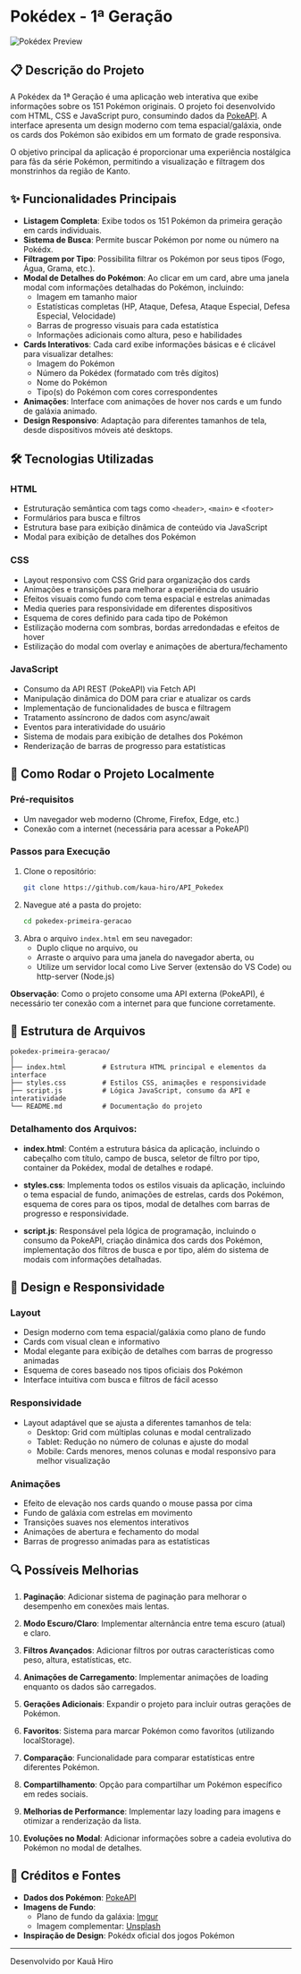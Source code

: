 # Pokédex - 1ª Geração

![Pokédex Preview](https://github.com/kaua-hiro/API_Pokedex/issues/1#issue-3069681761)

## 📋 Descrição do Projeto

A Pokédex da 1ª Geração é uma aplicação web interativa que exibe informações sobre os 151 Pokémon originais. O projeto foi desenvolvido com HTML, CSS e JavaScript puro, consumindo dados da [PokeAPI](https://pokeapi.co/). A interface apresenta um design moderno com tema espacial/galáxia, onde os cards dos Pokémon são exibidos em um formato de grade responsiva.

O objetivo principal da aplicação é proporcionar uma experiência nostálgica para fãs da série Pokémon, permitindo a visualização e filtragem dos monstrinhos da região de Kanto.

## ✨ Funcionalidades Principais

- **Listagem Completa**: Exibe todos os 151 Pokémon da primeira geração em cards individuais.
- **Sistema de Busca**: Permite buscar Pokémon por nome ou número na Pokédx.
- **Filtragem por Tipo**: Possibilita filtrar os Pokémon por seus tipos (Fogo, Água, Grama, etc.).
- **Modal de Detalhes do Pokémon**: Ao clicar em um card, abre uma janela modal com informações detalhadas do Pokémon, incluindo:
  - Imagem em tamanho maior
  - Estatísticas completas (HP, Ataque, Defesa, Ataque Especial, Defesa Especial, Velocidade)
  - Barras de progresso visuais para cada estatística
  - Informações adicionais como altura, peso e habilidades
- **Cards Interativos**: Cada card exibe informações básicas e é clicável para visualizar detalhes:
  - Imagem do Pokémon
  - Número da Pokédex (formatado com três dígitos)
  - Nome do Pokémon
  - Tipo(s) do Pokémon com cores correspondentes
- **Animações**: Interface com animações de hover nos cards e um fundo de galáxia animado.
- **Design Responsivo**: Adaptação para diferentes tamanhos de tela, desde dispositivos móveis até desktops.

## 🛠️ Tecnologias Utilizadas

### HTML
- Estruturação semântica com tags como `<header>`, `<main>` e `<footer>`
- Formulários para busca e filtros
- Estrutura base para exibição dinâmica de conteúdo via JavaScript
- Modal para exibição de detalhes dos Pokémon

### CSS
- Layout responsivo com CSS Grid para organização dos cards
- Animações e transições para melhorar a experiência do usuário
- Efeitos visuais como fundo com tema espacial e estrelas animadas
- Media queries para responsividade em diferentes dispositivos
- Esquema de cores definido para cada tipo de Pokémon
- Estilização moderna com sombras, bordas arredondadas e efeitos de hover
- Estilização do modal com overlay e animações de abertura/fechamento

### JavaScript
- Consumo da API REST (PokeAPI) via Fetch API
- Manipulação dinâmica do DOM para criar e atualizar os cards
- Implementação de funcionalidades de busca e filtragem
- Tratamento assíncrono de dados com async/await
- Eventos para interatividade do usuário
- Sistema de modais para exibição de detalhes dos Pokémon
- Renderização de barras de progresso para estatísticas

## 🚀 Como Rodar o Projeto Localmente

### Pré-requisitos
- Um navegador web moderno (Chrome, Firefox, Edge, etc.)
- Conexão com a internet (necessária para acessar a PokeAPI)

### Passos para Execução
1. Clone o repositório:
   ```bash
   git clone https://github.com/kaua-hiro/API_Pokedex
   ```
2. Navegue até a pasta do projeto:
   ```bash
   cd pokedex-primeira-geracao
   ```
3. Abra o arquivo `index.html` em seu navegador:
   - Duplo clique no arquivo, ou
   - Arraste o arquivo para uma janela do navegador aberta, ou
   - Utilize um servidor local como Live Server (extensão do VS Code) ou http-server (Node.js)

**Observação**: Como o projeto consome uma API externa (PokeAPI), é necessário ter conexão com a internet para que funcione corretamente.

## 📁 Estrutura de Arquivos

```
pokedex-primeira-geracao/
│
├── index.html         # Estrutura HTML principal e elementos da interface
├── styles.css         # Estilos CSS, animações e responsividade
├── script.js          # Lógica JavaScript, consumo da API e interatividade
└── README.md          # Documentação do projeto
```

### Detalhamento dos Arquivos:

- **index.html**: Contém a estrutura básica da aplicação, incluindo o cabeçalho com título, campo de busca, seletor de filtro por tipo, container da Pokédex, modal de detalhes e rodapé.

- **styles.css**: Implementa todos os estilos visuais da aplicação, incluindo o tema espacial de fundo, animações de estrelas, cards dos Pokémon, esquema de cores para os tipos, modal de detalhes com barras de progresso e responsividade.

- **script.js**: Responsável pela lógica de programação, incluindo o consumo da PokeAPI, criação dinâmica dos cards dos Pokémon, implementação dos filtros de busca e por tipo, além do sistema de modais com informações detalhadas.

## 🎨 Design e Responsividade

### Layout
- Design moderno com tema espacial/galáxia como plano de fundo
- Cards com visual clean e informativo
- Modal elegante para exibição de detalhes com barras de progresso animadas
- Esquema de cores baseado nos tipos oficiais dos Pokémon
- Interface intuitiva com busca e filtros de fácil acesso

### Responsividade
- Layout adaptável que se ajusta a diferentes tamanhos de tela:
  - Desktop: Grid com múltiplas colunas e modal centralizado
  - Tablet: Redução no número de colunas e ajuste do modal
  - Mobile: Cards menores, menos colunas e modal responsivo para melhor visualização

### Animações
- Efeito de elevação nos cards quando o mouse passa por cima
- Fundo de galáxia com estrelas em movimento
- Transições suaves nos elementos interativos
- Animações de abertura e fechamento do modal
- Barras de progresso animadas para as estatísticas

## 🔍 Possíveis Melhorias

1. **Paginação**: Adicionar sistema de paginação para melhorar o desempenho em conexões mais lentas.

2. **Modo Escuro/Claro**: Implementar alternância entre tema escuro (atual) e claro.

3. **Filtros Avançados**: Adicionar filtros por outras características como peso, altura, estatísticas, etc.

4. **Animações de Carregamento**: Implementar animações de loading enquanto os dados são carregados.

5. **Gerações Adicionais**: Expandir o projeto para incluir outras gerações de Pokémon.

6. **Favoritos**: Sistema para marcar Pokémon como favoritos (utilizando localStorage).

7. **Comparação**: Funcionalidade para comparar estatísticas entre diferentes Pokémon.

8. **Compartilhamento**: Opção para compartilhar um Pokémon específico em redes sociais.

9. **Melhorias de Performance**: Implementar lazy loading para imagens e otimizar a renderização da lista.

10. **Evoluções no Modal**: Adicionar informações sobre a cadeia evolutiva do Pokémon no modal de detalhes.

## 🔗 Créditos e Fontes

- **Dados dos Pokémon**: [PokeAPI](https://pokeapi.co/)
- **Imagens de Fundo**: 
  - Plano de fundo da galáxia: [Imgur](https://i.imgur.com/0Sz8rCM.gif)
  - Imagem complementar: [Unsplash](https://images.unsplash.com/photo-1534796636912-3b95b3ab5986)
- **Inspiração de Design**: Pokédx oficial dos jogos Pokémon

---

Desenvolvido por Kauã Hiro
